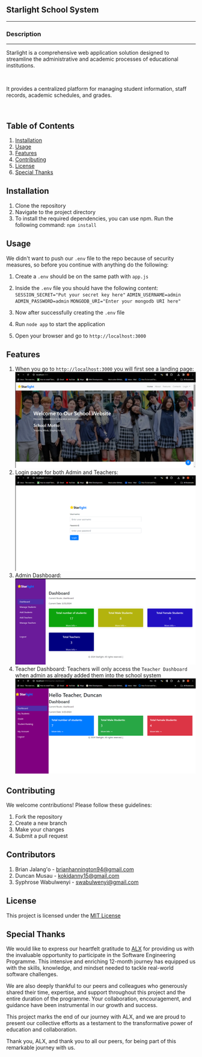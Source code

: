 <h2>Starlight School System</h2>
<hr>

<h3>Description</h3>
<hr>
<p>Starlight is a comprehensive web application solution designed to streamline the administrative and academic processes of educational institutions. </p><br>
<p>It provides a centralized platform for managing student information, staff records, academic schedules, and grades.</p><br>

## Table of Contents

1. [Installation](#installation)
2. [Usage](#usage)
3. [Features](#features)
4. [Contributing](#contributing)
5. [License](#license)
6. [Special Thanks](#special-thanks)

## Installation

1. Clone the repository
2. Navigate to the project directory
3. To install the required dependencies, you can use npm. Run the following command:
   `npm install`

## Usage

We didn't want to push our `.env` file to the repo because of security measures,
so before you continue with anything do the following:

1. Create a `.env` should be on the same path with `app.js`
2. Inside the `.env` file you should have the following content:
   `SESSION_SECRET="Put your secret key here"`
   `ADMIN_USERNAME=admin`
   `ADMIN_PASSWORD=admin`
   `MONGODB_URI="Enter your mongodb URI here"`

3. Now after successfully creating the `.env` file
4. Run `node app` to start the application
5. Open your browser and go to `http://localhost:3000`

## Features

1. When you go to `http://localhost:3000` you will first see a landing page:
   <img src="./public/images/landing-page.png" alt="landing page">
2. Login page for both Admin and Teachers:
   <img src="./public/images/login.png" alt="login page">
3. Admin Dashboard:
   <img src="./public/images/admin-dash.png" alt="admin dashboard">
4. Teacher Dashboard:
   Teachers will only access the `Teacher Dashboard` when admin as already added them into the school system
   <img src="./public/images/teacher-dash.png" alt="teacher dashboard">

## Contributing

We welcome contributions! Please follow these guidelines:

1. Fork the repository
2. Create a new branch
3. Make your changes
4. Submit a pull request

## Contributors

1. Brian Jalang'o - brianhannington94@gmail.com
2. Duncan Musau - kokidanny15@gmail.com
3. Syphrose Wabulwenyi - swabulwenyi@gmail.com

## License

This project is licensed under the [MIT License](LICENSE)

## Special Thanks

We would like to express our heartfelt gratitude to [ALX](https://www.alxafrica.com/) for providing us with the invaluable opportunity to participate in the Software Engineering Programme. This intensive and enriching 12-month journey has equipped us with the skills, knowledge, and mindset needed to tackle real-world software challenges.

We are also deeply thankful to our peers and colleagues who generously shared their time, expertise, and support throughout this project and the entire duration of the programme. Your collaboration, encouragement, and guidance have been instrumental in our growth and success.

This project marks the end of our journey with ALX, and we are proud to present our collective efforts as a testament to the transformative power of education and collaboration.

Thank you, ALX, and thank you to all our peers, for being part of this remarkable journey with us.
